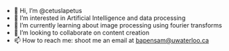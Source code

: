 - 👋 Hi, I’m @cetuslapetus
- 👀 I’m interested in Artificial Intelligence and data processing
- 🌱 I’m currently learning about image processing using fourier transforms
- 💞️ I’m looking to collaborate on content creation
- 📫 How to reach me: shoot me an email at bapensam@uwaterloo.ca

<!---
cetuslapetus/cetuslapetus is a ✨ special ✨ repository because its `README.md` (this file) appears on your GitHub profile.
You can click the Preview link to take a look at your changes.
--->
